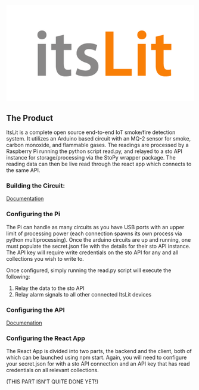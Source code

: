 ![itsLit](diagrams/logo/Artboard%201.png)

## The Product

ItsLit is a complete open source end-to-end IoT smoke/fire detection system. It utilizes an Arduino based circuit with an MQ-2 sensor for smoke, carbon monoxide, and flammable gases. The readings are processed by a Raspberry Pi running the python script read.py, and relayed to a sto API instance for storage/processing via the StoPy wrapper package. The reading data can then be live read through the react app which connects to the same API.

### Building the Circuit:

[Documentation](https://github.com/z3dtech/ItsLit/tree/master/arduino)

### Configuring the Pi

The Pi can handle as many circuits as you have USB ports with an upper limit of processing power (each connection spawns its own process via python multiprocessing). Once the arduino circuits are up and running, one must populate the secret.json file with the details for their sto API instance. The API key will require write credentials on the sto API for any and all collections you wish to write to.

Once configured, simply running the read.py script will execute the following:

1) Relay the data to the sto API
2) Relay alarm signals to all other connected ItsLit devices

### Configuring the API

[Documenation](https://github.com/z3dtech/sto)

### Configuring the React App

The React App is divided into two parts, the backend and the client, both of which can be launched using npm start. Again, you will need to configure your secret.json for with a sto API connection and an API key that has read credentials on all relevant collections.

(THIS PART ISN'T QUITE DONE YET!)

